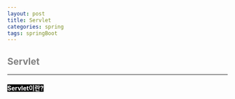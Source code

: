 ```yaml
---
layout: post
title: Servlet
categories: spring
tags: springBoot
---
```


## <span style="color:gray">Servlet</span>

---

#### <span style="background-color:black; color:white">Servlet이란?</span>
